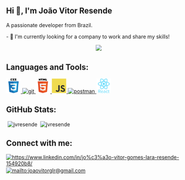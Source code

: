 <h2 align="left">Hi 👋, I'm João Vitor Resende</h2>
<p align="left">A passionate developer from Brazil. </p>
<p>- 🤝 I'm currently looking for a company to work and share my skills! </p>
<div align="center">
  <img width="60%" src="https://media.giphy.com/media/dWesBcTLavkZuG35MI/giphy.gif" />
</div>

<h2 align="left">Languages and Tools:</h2>
<p align="left"> <a href="https://www.w3schools.com/css/" target="_blank" rel="noreferrer"> <img src="https://raw.githubusercontent.com/devicons/devicon/master/icons/css3/css3-original-wordmark.svg" alt="css3" width="40" height="40"/> </a> <a href="https://git-scm.com/" target="_blank" rel="noreferrer"> <img src="https://www.vectorlogo.zone/logos/git-scm/git-scm-icon.svg" alt="git" width="40" height="40"/> </a> <a href="https://www.w3.org/html/" target="_blank" rel="noreferrer"> <img src="https://raw.githubusercontent.com/devicons/devicon/master/icons/html5/html5-original-wordmark.svg" alt="html5" width="40" height="40"/> </a> <a href="https://developer.mozilla.org/en-US/docs/Web/JavaScript" target="_blank" rel="noreferrer"> <img src="https://raw.githubusercontent.com/devicons/devicon/master/icons/javascript/javascript-original.svg" alt="javascript" width="40" height="40"/> </a> <a href="https://postman.com" target="_blank" rel="noreferrer"> <img src="https://www.vectorlogo.zone/logos/getpostman/getpostman-icon.svg" alt="postman" width="40" height="40"/> </a> <a href="https://reactjs.org/" target="_blank" rel="noreferrer"> <img src="https://raw.githubusercontent.com/devicons/devicon/master/icons/react/react-original-wordmark.svg" alt="react" width="40" height="40"/> </a> </p>

<h2 align="left">GitHub Stats:</h2>
<p>&nbsp;<img height="177em" align="center" src="https://github-readme-stats.vercel.app/api?username=jvresende&show_icons=true&theme=prussian" alt="jvresende" />
&nbsp;<img height="177em" align="center" src="https://github-readme-stats.vercel.app/api/top-langs/?username=anuraghazra&layout=compact&theme=prussian" alt="jvresende" /></p>

<h2 align="left">Connect with me:</h2>
<p align="left">
<a href="https://linkedin.com/in/jo%c3%a3o-vitor-gomes-lara-resende-154920b8/" target="blank"><img align="center" src="https://img.shields.io/badge/LinkedIn-0077B5?style=for-the-badge&logo=linkedin&logoColor=white" alt="https://www.linkedin.com/in/jo%c3%a3o-vitor-gomes-lara-resende-154920b8/" /> </a> <a href="mailto:joaovitorglr@gmail.com" target="blank"><img align="center" src="https://img.shields.io/badge/Gmail-D14836?style=for-the-badge&logo=gmail&logoColor=white" alt="mailto:joaovitorglr@gmail.com" /> </a>
</p>


